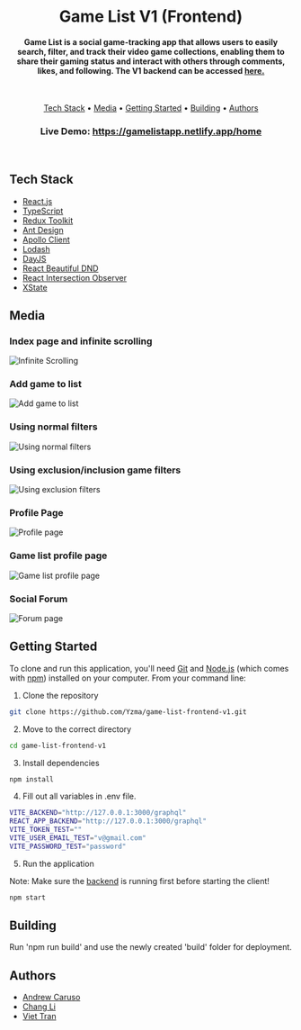 <h1 align="center">
  Game List V1 (Frontend)
  <br> 
</h1>
<h4 align="center">Game List is a social game-tracking app that allows users to easily search, filter, and track their video game collections, enabling them to share their gaming status and interact with others through comments, likes, and following. The V1 backend can be accessed <a href="https://github.com/Yzma/game-list-backend-v1">here.</a></h4>
<br>

<p align="center">
  <a href="#tech-stack">Tech Stack</a> •
  <a href="#media">Media</a> •
  <a href="#getting-started">Getting Started</a> •
  <a href="#building">Building</a> •
  <a href="#authors">Authors</a> 
</p>

<h3 align="center">Live Demo: <a href="https://gamelistapp.netlify.app/home/">https://gamelistapp.netlify.app/home</a></h3>
<br>

## Tech Stack

- [React.js](https://reactjs.org)
- [TypeScript](https://www.typescriptlang.org/)
- [Redux Toolkit](https://redux-toolkit.js.org/)
- [Ant Design](https://ant.design/)
- [Apollo Client](https://www.apollographql.com/docs/react/)
- [Lodash](https://lodash.com/)
- [DayJS](https://day.js.org/)
- [React Beautiful DND](https://github.com/atlassian/react-beautiful-dnd)
- [React Intersection Observer](https://www.npmjs.com/package/react-intersection-observer)
- [XState](https://xstate.js.org/)

## Media

### Index page and infinite scrolling
![Infinite Scrolling](/Media/Infinite%20Scrolling.gif)

### Add game to list
![Add game to list](/Media/Add%20game%20to%20list.gif)

### Using normal filters
![Using normal filters](/Media/Using%20normal%20filters.gif)

### Using exclusion/inclusion game filters
![Using exclusion filters](/Media/Using%20exclusion%20filters.gif)

### Profile Page
![Profile page](/Media/Profile%20page.gif)

### Game list profile page
![Game list profile page](/Media/Game%20list%20profile%20page.gif)

### Social Forum
![Forum page](/Media/Forum%20page.gif)

## Getting Started

To clone and run this application, you'll need [Git](https://git-scm.com) and [Node.js](https://nodejs.org/en/download/) (which comes with [npm](http://npmjs.com)) installed on your computer. From your command line:

1. Clone the repository

```sh
git clone https://github.com/Yzma/game-list-frontend-v1.git
```

2. Move to the correct directory

```sh
cd game-list-frontend-v1
```

3. Install dependencies

```sh
npm install
```

4. Fill out all variables in .env file.

```sh
VITE_BACKEND="http://127.0.0.1:3000/graphql"
REACT_APP_BACKEND="http://127.0.0.1:3000/graphql"
VITE_TOKEN_TEST=""
VITE_USER_EMAIL_TEST="v@gmail.com"
VITE_PASSWORD_TEST="password"
```

5. Run the application

Note: Make sure the [backend](https://github.com/Yzma/game-list-backend-v1) is running first before starting the client!

```sh
npm start
```

## Building

Run 'npm run build' and use the newly created 'build' folder for deployment.

## Authors

- <a href="https://github.com/Yzma">Andrew Caruso</a>
- <a href="https://github.com/changLiCoding">Chang Li<a>
- <a href="https://github.com/tienviet10">Viet Tran<a>
